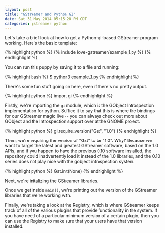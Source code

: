 ```yaml
---
layout: post
title: "GStreamer and Python GI"
date: Sat 31 May 2014 05:15:28 PM CDT 
categories: gstreamer python
---
```


Let's take a brief look at how to get a Python-gi-based GStreamer program working. Here's the basic template:

{% highlight python %}
{% include love-gstreamer/example_1.py %}
{% endhighlight %}

You can run this puppy by saving it to a file and running:

{% highlight bash %}
$ python3 example_1.py
{% endhighlight %}

There's some fun stuff going on here, even if there's no pretty output.

{% highlight python %}
import gi
{% endhighlight %}

Firstly, we're importing the `gi` module, which is the GObject Introspection implementation for python. Suffice it to say that this is where the bindings for our GStreamer magic live -- you can always check out more about GObject and the Introspection support over at the GNOME project.

{% highlight python %}
gi.require_version("Gst", "1.0")
{% endhighlight %}

Then, we're requiring the version of "Gst" to be "1.0". Why? Because we want to target the latest and greatest GStreamer software, based on the 1.0 APIs, and if you happen to have the previous 0.10 software installed, the repository could inadvertently load it instead of the 1.0 libraries, and the 0.10 series does not play nice with the gobject introspection system.

{% highlight python %}
Gst.init(None)
{% endhighlight %}

Next, we're initalizing the GStreamer libraries.

Once we get inside `main()`, we're printing out the version of the GStreamer libraries that we're working with.

Finally, we're taking a look at the Registry, which is where GStreamer keeps track of all of the various plugins that provide functionality in the system. If you have need of a particular minimum version of a certain plugin, then you can use the Registry to make sure that your users have that version installed.

[gstreamer]: http://gstreamer.freedesktop.org
[python]: http://www.python.org

